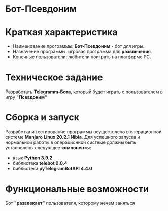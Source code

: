 # Бот-Псевдоним
# Краткая характеристика
* Наименование программы: **Бот-Псевдоним** - бот для игры.
* Назначение программы: игровая программа для **развлечения**.
* Конечные пользователи: любители поиграть на платформе PC.

# Техническое задание
Разработать **Telegramm-Бота**, который будет играть с пользователем в игру **"Псевдоним"**

# Сборка и запуск
Разработка и тестирование программы осуществлено в операционной системе **Manjaro Linux 20.2.1 Nibia**.
Для успешного запуска и нормальной работы в операционной системе должны быть установлены следующее **компоненты**:

+ язык **Python 3.9.2**
+ библиотека **telebot 0.0.4**
+ библиотека **pyTelegramBotAPI 4.4.0**
 

# Функциональные возможности
Бот **"развлекает"** пользователя, которому нечем заняться